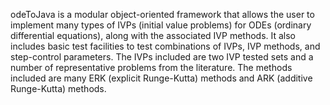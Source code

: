odeToJava is a modular object-oriented framework that allows the user to implement many types of IVPs (initial value problems) for ODEs (ordinary differential equations), along with the associated IVP methods.  It also includes basic test facilities to test combinations of IVPs, IVP methods, and step-control parameters.  The IVPs included are two IVP tested sets and a number of representative problems from the literature.  The methods included are many ERK (explicit Runge-Kutta) methods and ARK (additive Runge-Kutta) methods.